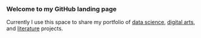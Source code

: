 ### Welcome to my GitHub landing page

Currently I use this space to share my portfolio of [data science](DataScience.md), [digital arts](https://fineartamerica.com/profiles/zhongwei-fan?tab=favorites), and [literature](Literature.md) projects.
